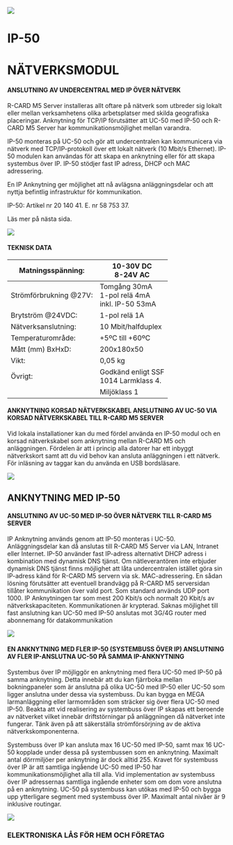 ![](_page_0_Picture_0.jpeg)

# **IP-50**

# **NÄTVERKSMODUL**

#### **ANSLUTNING AV UNDERCENTRAL MED IP ÖVER NÄTVERK**

R-CARD M5 Server installeras allt oftare på nätverk som utbreder sig lokalt eller mellan verksamhetens olika arbetsplatser med skilda geografiska placeringar. Anknytning för TCP/IP förutsätter att UC-50 med IP-50 och R-CARD M5 Server har kommunikationsmöjlighet mellan varandra.

IP-50 monteras på UC-50 och gör att undercentralen kan kommunicera via nätverk med TCP/IP-protokoll över ett lokalt nätverk (10 Mbit/s Ethernet). IP-50 modulen kan användas för att skapa en anknytning eller för att skapa systembus över IP. IP-50 stödjer fast IP adress, DHCP och MAC adressering.

En IP Anknytning ger möjlighet att nå avlägsna anläggningsdelar och att nyttja befintlig infrastruktur för kommunikation.

IP-50: Artikel nr 20 140 41. E. nr 58 753 37.

Läs mer på nästa sida.

![](_page_0_Picture_9.jpeg)

#### **TEKNISK DATA**

| Matningsspänning:      | 10-30V DC<br>8-24V AC                              |
|------------------------|----------------------------------------------------|
| Strömförbrukning @27V: | Tomgång 30mA<br>1-pol relä 4mA<br>inkl. IP-50 53mA |
| Brytström @24VDC:      | 1-pol relä 1A                                      |
| Nätverksanslutning:    | 10 Mbit/halfduplex                                 |
| Temperaturområde:      | +5ºC till +60ºC                                    |
| Mått (mm) BxHxD:       | 200x180x50                                         |
| Vikt:                  | 0,05 kg                                            |
| Övrigt:                | Godkänd enligt SSF<br>1014 Larmklass 4.            |
|                        | Miljöklass 1                                       |

#### **ANKNYTNING KORSAD NÄTVERKSKABEL ANSLUTNING AV UC-50 VIA KORSAD NÄTVERKSKABEL TILL R-CARD M5 SERVER**

Vid lokala installationer kan du med fördel använda en IP-50 modul och en korsad nätverkskabel som anknytning mellan R-CARD M5 och anläggningen. Fördelen är att i princip alla datorer har ett inbyggt nätverkskort samt att du vid behov kan ansluta anläggningen i ett nätverk. För inläsning av taggar kan du använda en USB bordsläsare.

![](_page_1_Figure_2.jpeg)

## **ANKNYTNING MED IP-50**

#### **ANSLUTNING AV UC-50 MED IP-50 ÖVER NÄTVERK TILL R-CARD M5 SERVER**

IP Anknytning används genom att IP-50 monteras i UC-50. Anläggningsdelar kan då anslutas till R-CARD M5 Server via LAN, Intranet eller Internet. IP-50 använder fast IP-adress alternativt DHCP adress i kombination med dynamisk DNS tjänst. Om nätleverantören inte erbjuder dynamisk DNS tjänst finns möjlighet att låta undercentralen istället göra sin IP-adress känd för R-CARD M5 servern via sk. MAC-adressering. En sådan lösning förutsätter att eventuell brandvägg på R-CARD M5 serversidan tillåter kommunikation över vald port. Som standard används UDP port 1000. IP Anknytningen tar som mest 200 Kbit/s och normalt 20 Kbit/s av nätverkskapaciteten. Kommunikationen är krypterad. Saknas möjlighet till fast anslutning kan UC-50 med IP-50 anslutas mot 3G/4G router med abonnemang för datakommunikation

![](_page_1_Figure_6.jpeg)

#### **EN ANKNYTNING MED FLER IP-50 (SYSTEMBUSS ÖVER IP) ANSLUTNING AV FLER IP-ANSLUTNA UC-50 PÅ SAMMA IP-ANKNYTNING**

Systembus över IP möjliggör en anknytning med flera UC-50 med IP-50 på samma anknytning. Detta innebär att du kan fjärrboka mellan bokningpaneler som är anslutna på olika UC-50 med IP-50 eller UC-50 som ligger anslutna under dessa via systembuss. Du kan bygga en MEGA larmanläggning eller larmområden som sträcker sig över flera UC-50 med IP-50. Beakta att vid realisering av systembuss över IP skapas ett beroende av nätverket vilket innebär driftstörningar på anläggningen då nätverket inte fungerar. Tänk även på att säkerställa strömförsörjning av de aktiva nätverkskomponenterna.

Systembuss över IP kan ansluta max 16 UC-50 med IP-50, samt max 16 UC-50 kopplade under dessa på systembussen som en anknytning. Maximalt antal dörrmiljöer per anknytning är dock alltid 255. Kravet för systembuss över IP är att samtliga ingående UC-50 med IP-50 har kommunikationsmöjlighet alla till alla. Vid implementation av systembuss över IP adressernas samtliga ingående enheter som om dom vore anslutna på en anknytning. UC-50 på systembuss kan utökas med IP-50 och bygga upp ytterligare segment med systembuss över IP. Maximalt antal nivåer är 9 inklusive routingar.

![](_page_1_Figure_10.jpeg)

### **ELEKTRONISKA LÅS FÖR HEM OCH FÖRETAG**